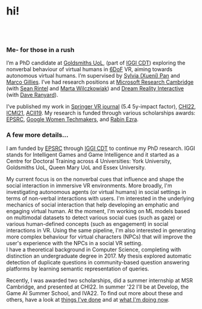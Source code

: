 # hi!
<br><br>
### Me- for those in a rush
I’m a PhD candidate at [Goldsmiths UoL](https://www.gold.ac.uk/), (part of [IGGI CDT](http://www.iggi.org.uk/)) exploring the nonverbal behaviour of virtual humans in [6DoF](https://en.wikipedia.org/wiki/Six_degrees_of_freedom) VR, aiming towards autonomous virtual humans. I’m supervised by [Sylvia (Xueni) Pan](www.panxueni.com) and [Marco Gillies](https://www.gold.ac.uk/computing/people/m-gillies/). 
I’ve had research positions at [Microsoft Research Cambridge](https://www.microsoft.com/en-us/research/theme/future-of-work/) (with [Sean Rintel](https://www.microsoft.com/en-us/research/people/serintel/) and [Marta Wilczkowiak](https://www.linkedin.com/in/marta-wilczkowiak-716b772/)) and [Dream Reality Interactive](https://www.dreamrealityinteractive.com/) (with [Dave Ranyard](https://www.linkedin.com/in/daveranyard)). 

I’ve published my work in [Springer VR journal](https://www.springer.com/journal/10055) (5.4  5y-impact factor), [CHI22](https://programs.sigchi.org/chi/2022/authors/72928), [ICMI21](https://dl.acm.org/doi/10.1145/3462244.3479962), [ACII19](https://acii-conf.net/2019/). My research is funded through various scholarships awards: [EPSRC](https://gow.epsrc.ukri.org/NGBOViewGrant.aspx?GrantRef=EP/S022325/1), [Google Women Techmakers](https://www.womentechmakers.com/), and [Rabin Ezra](http://rabinezrascholarship.org/).



### A few more details...
I  am funded by [EPSRC](https://epsrc.ukri.org/) through [IGGI CDT](http://www.iggi.org.uk/) to continue my PhD research. IGGI stands for Intelligent Games and Game Intelligence and it started as a Centre for Doctoral Training across 4 Universities: York University, Goldsmiths UoL, Queen Mary UoL and Essex University.

My current focus is on the nonverbal cues that influence and shape the social interaction in immersive VR environments. More broadly, I'm investigating autonomous agents (or virtual humans) in social settings in terms of non-verbal interactions with users. I'm interested in the underlying mechanics of social interaction that help developing an emphatic and engaging virtual human. At the moment, I'm working on ML models based on multimodal datasets to detect various social cues (such as gaze) or various human-defined concepts (such as engagement) in social interactions in VR. Using the same pipeline, I'm also interested in generating more complex behaviour for virtual characters (NPCs) that will improve the user's experience with the NPCs in a social VR setting.  
I have a theoretical background in Computer Science, completing with distinction an undergraduate degree in 2017. My thesis explored automatic detection of duplicate questions in community-based question answering platforms by learning semantic representation of queries.

Recently, I was awarded two scholarships, did a summer internship at MSR Cambridge, and presented at CHI22. In summer '22 I'll be at Develop, the Game AI Summer School, and IVA22. To find out more about these and others, have a look at [things I've done](./projects.html) and at [what I'm doing now](./now.html).
